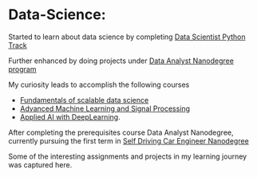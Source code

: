 # Data-Science:
Started to learn about data science by completing [Data Scientist Python Track](https://www.datacamp.com/tracks/data-scientist-with-python)

Further enhanced by doing projects under [Data Analyst Nanodegree program](https://www.udacity.com/course/data-analyst-nanodegree--nd002)

My curiosity leads to accomplish the following courses
* [Fundamentals of scalable data science](https://www.youracclaim.com/badges/8e79cfb3-cffd-435d-af09-6747cc39c412/public_url)
* [Advanced Machine Learning and Signal Processing](https://www.youracclaim.com/badges/3b2e30af-6171-468e-af44-a06fccaa29ef/linked_in_profile)
* [Applied AI with DeepLearning](https://www.youracclaim.com/badges/cd39a2c3-64c2-4f5d-a68e-f61fc2aa2fa8/linked_in_profile).

After completing the  prerequisites course Data Analyst Nanodegree, currently pursuing the first term in [Self Driving Car Engineer Nanodegree](https://www.udacity.com/course/self-driving-car-engineer-nanodegree--nd013)


Some of the interesting assignments and projects in my learning journey was captured here.

